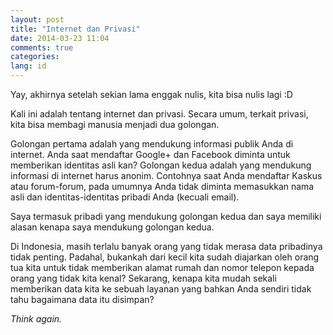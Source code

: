 ```yaml
---
layout: post
title: "Internet dan Privasi"
date: 2014-03-23 11:04
comments: true
categories:
lang: id
---
```


Yay, akhirnya setelah sekian lama enggak nulis, kita bisa nulis lagi :D

Kali ini adalah tentang internet dan privasi. Secara umum, terkait privasi, kita bisa membagi manusia menjadi dua golongan.

Golongan pertama adalah yang mendukung informasi publik Anda di internet. Anda saat mendaftar Google+ dan Facebook diminta untuk memberikan identitas asli kan? Golongan kedua adalah yang mendukung informasi di internet harus anonim. Contohnya saat Anda mendaftar Kaskus atau forum-forum, pada umumnya Anda tidak diminta memasukkan nama asli dan identitas-identitas pribadi Anda (kecuali email).

Saya termasuk pribadi yang mendukung golongan kedua dan saya memiliki alasan kenapa saya mendukung golongan kedua.

Di Indonesia, masih terlalu banyak orang yang tidak merasa data pribadinya tidak penting. Padahal, bukankah dari kecil kita sudah diajarkan oleh orang tua kita untuk tidak memberikan alamat rumah dan nomor telepon kepada orang yang tidak kita kenal? Sekarang, kenapa kita mudah sekali memberikan data kita ke sebuah layanan yang bahkan Anda sendiri tidak tahu bagaimana data itu disimpan?

*Think again.*